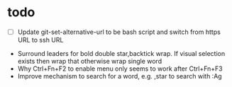 # todo

- [ ] Update git-set-alternative-url to be bash script and switch from https URL
  to ssh URL
- Surround leaders for bold double star,backtick wrap. If visual selection
  exists then wrap that otherwise wrap single word
- Why Ctrl+Fn+F2 to enable menu only seems to work after Ctrl+Fn+F3
- Improve mechanism to search for a word, e.g. ,star to search with :Ag
